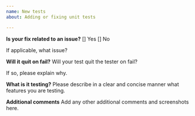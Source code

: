 ```yaml
---
name: New tests
about: Adding or fixing unit tests

---
```


**Is your fix related to an issue?**
 [] Yes
 [] No

 If applicable, what issue?

**Will it quit on fail?**
Will your test quit the tester on fail?

If so, please explain why.

**What is it testing?**
Please describe in a clear and concise manner what features you are testing.

**Additional comments**
Add any other additional comments and screenshots here.